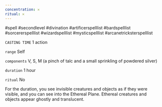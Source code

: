 ```yaml
---
concentration: 𐄂
ritual: 𐄂
---
```

#spell #secondlevel #divination #artificerspelllist #bardspelllist #sorcererspelllist #wizardspelllist #mysticspelllist #arcanetricksterspelllist

`CASTING TIME`
1 action

`range`
Self

`components`
V, S, M (a pinch of talc and a small sprinkling of powdered silver)

`duration`
1 hour

`ritual`
No

For the duration, you see invisible creatures and objects as if they were visible, and you can see into the Ethereal Plane. Ethereal creatures and objects appear ghostly and translucent.